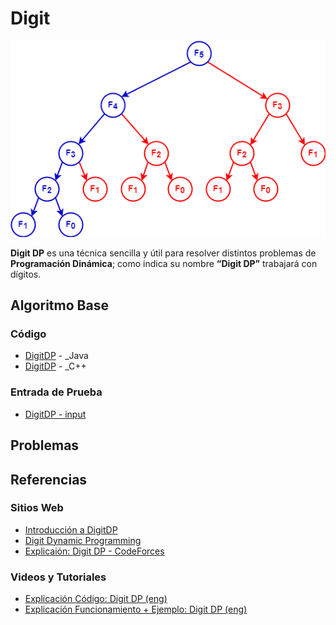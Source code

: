 # Digit
![Dividir los problemas en subproblemas](https://github.com/AleS900/prueba/blob/master/assets/digit.png)

**Digit DP** es una técnica sencilla y útil para resolver distintos problemas de **Programación Dinámica**; como indica su nombre **“Digit DP”** trabajará con dígitos.

## Algoritmo Base
### Código
-  [DigitDP](https://github.com/PaulLandaeta/algoritmica2/blob/master/contenido/Programacion%20Dinamica/Digit/DigitDP.java) - _Java
-  [DigitDP](https://github.com/PaulLandaeta/algoritmica2/blob/master/contenido/Programacion%20Dinamica/Digit/digit.cpp) - _C++
### Entrada de Prueba
-  [DigitDP - input](https://github.com/PaulLandaeta/algoritmica2/blob/master/contenido/Programacion%20Dinamica/Digit/digit.cpp)

## Problemas


## Referencias
### Sitios Web 
-  [Introducción a DigitDP](https://medium.com/@sim017bawkar/introduction-to-digit-dp-40f0e6c9a77d)
-  [Digit Dynamic Programming](https://medium.com/@sachinhegde0411/digit-dynamic-programming-c526dbfcbd74)
-  [Explicaión: Digit DP - CodeForces](https://codeforces.com/blog/entry/53960)
### Videos y Tutoriales
-  [Explicación Código: Digit DP (eng)](https://www.youtube.com/watch?v=5ag4kmHVs8k)
-  [Explicación Funcionamiento + Ejemplo: Digit DP (eng)](https://www.youtube.com/watch?v=cZV7HZhbGQI)
